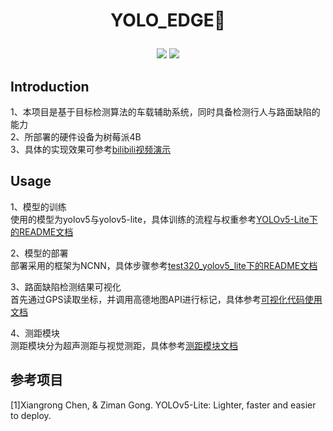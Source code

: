 # <p align="center"> YOLO_EDGE🚀</p>

<p align="center"><img src="https://img.shields.io/badge/YOLO~EDGE-v0.1-red?logo=gitlab&style=for-the-badge"> <img src="https://img.shields.io/badge/license-MIT-blue?logo=Hexo&style=for-the-badge"> </p>

## Introduction 
1、本项目是基于目标检测算法的车载辅助系统，同时具备检测行人与路面缺陷的能力  
2、所部署的硬件设备为树莓派4B  
3、具体的实现效果可参考[bilibili视频演示](https://www.bilibili.com/video/BV1EV411M7fK/?spm_id_from=333.999.0.0)

## Usage
1、模型的训练  
使用的模型为yolov5与yolov5-lite，具体训练的流程与权重参考[YOLOv5-Lite下的README文档](https://github.com/Wangkkklll/yolo_edge/tree/main/YOLOv5-Lite)  
  
2、模型的部署  
部署采用的框架为NCNN，具体步骤参考[test320_yolov5_lite下的README文档](https://github.com/Wangkkklll/yolo_edge/tree/main/test320_yolov5_lite)  

3、路面缺陷检测结果可视化  
首先通过GPS读取坐标，并调用高德地图API进行标记，具体参考[可视化代码使用文档]()  

4、测距模块  
测距模块分为超声测距与视觉测距，具体参考[测距模块文档]()

## 参考项目
<div id="refer-id"></div>
[1]Xiangrong Chen, & Ziman Gong. YOLOv5-Lite: Lighter, faster and easier to deploy.


